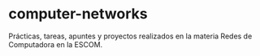 # computer-networks
Prácticas, tareas, apuntes y proyectos realizados en la materia Redes de Computadora en la ESCOM.
